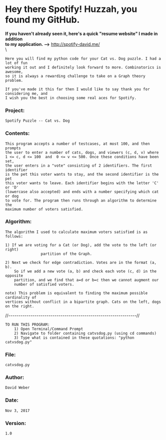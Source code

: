 # Hey there Spotify! Huzzah, you found my GitHub.

**If you haven't already seen it, here's a quick "resume website" I made in addition  
to my application. -->** http://spotify-david.me/
\
\


	Here you will find my python code for your Cat vs. Dog puzzle. I had a lot of fun 
	working it out and I definitely look forward to more. Combinatorics is awesome,
	so it is always a rewarding challenge to take on a Graph theory problem. 
	
	If you've made it this far then I would like to say thank you for considering me, and
	I wish you the best in choosing some real aces for Spotify. 
	
	
### Project:	
	Spotify Puzzle -- Cat vs. Dog

### Contents:   
	This program accepts a number of testcases, at most 100, and then prompts
	the user to enter a number of cats, dogs, and viewers (c, d, v) where 
	1 <= c, d <= 100  and  0 <= v <= 500. Once these conditions have been set,
	the user enters in a "vote" consisting of 2 identifiers. The first identifier
	is the pet this voter wants to stay, and the second identifier is the pet
	this voter wants to leave. Each identifier begins with the letter 'C' or 'D' 
	(lowercase also accepted) and ends with a number specifying which cat or dog 
	to vote for. The program then runs through an algorithm to determine the
	maximum number of voters satisfied.

### Algorithm:	
	The algorithm I used to calculate maximum voters satisfied is as follows:

	1) If we are voting for a Cat (or Dog), add the vote to the left (or right) 
					partition of the Graph.

	2) Next we check for edge contradiction. Votes are in the format (a, b). 
		So if we add a new vote (a, b) and check each vote (c, d) in the opposite
		partition, and we find that a=d or b=c then we cannot augment our
		number of satisfied voters.

	note) This problem is equivalent to finding the maximum possible cardinality of 
	vertices without conflict in a bipartite graph. Cats on the left, dogs on the right.


//----------------------------------------------------------------//

	TO RUN THIS PROGRAM:
		1) Open Terminal/Command Prompt
		2) Navigate to folder containing catvsdog.py (using cd commands)
		3) Type what is contained in these quotations: "python catvsdog.py"
		
### File:       
	catvsdog.py
### Author:     
	David Weber
### Date:       
	Nov 3, 2017
### Version:    
	1.0


 


